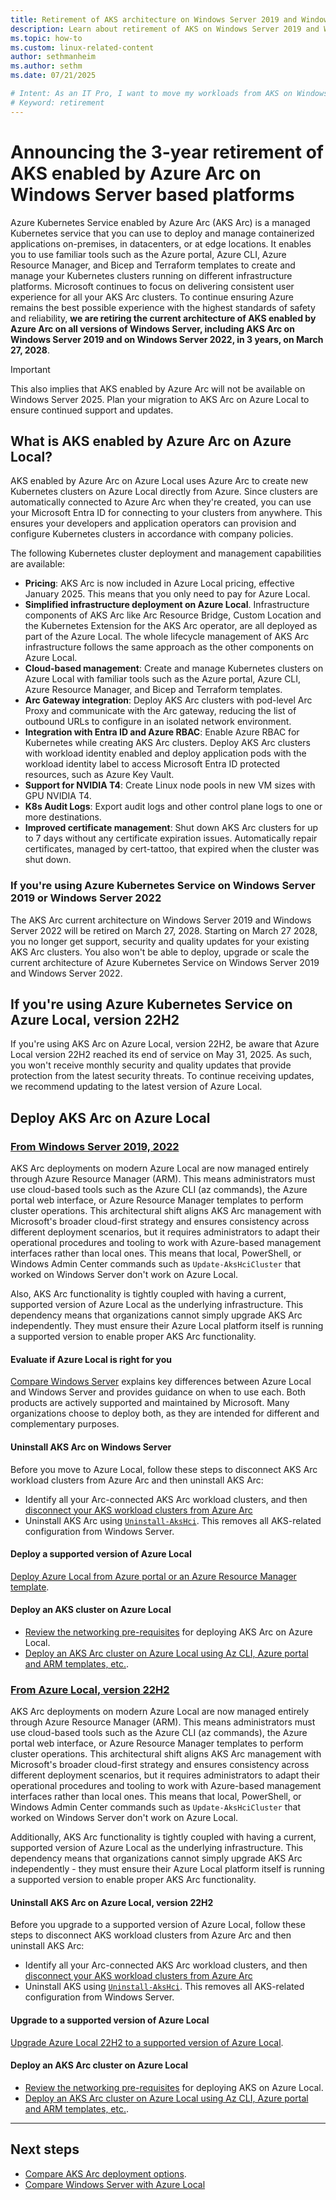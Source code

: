 ```yaml
---
title: Retirement of AKS architecture on Windows Server 2019 and Windows Server 2022
description: Learn about retirement of AKS on Windows Server 2019 and Windows Server 2022.
ms.topic: how-to
ms.custom: linux-related-content
author: sethmanheim
ms.author: sethm
ms.date: 07/21/2025

# Intent: As an IT Pro, I want to move my workloads from AKS on Windows Server to the latest version of AKS on Azure Local.
# Keyword: retirement
---
```


# Announcing the 3-year retirement of AKS enabled by Azure Arc on Windows Server based platforms

Azure Kubernetes Service enabled by Azure Arc (AKS Arc) is a managed Kubernetes service that you can use to deploy and manage containerized applications on-premises, in datacenters, or at edge locations. It enables you to use familiar tools such as the Azure portal, Azure CLI, Azure Resource Manager, and Bicep and Terraform templates to create and manage your Kubernetes clusters running on different infrastructure platforms. Microsoft continues to focus on delivering consistent user experience for all your AKS Arc clusters. To continue ensuring Azure remains the best possible experience with the highest standards of safety and reliability, **we are retiring the current architecture of AKS enabled by Azure Arc on all versions of Windows Server, including AKS Arc on Windows Server 2019 and on Windows Server 2022, in 3 years, on March 27, 2028**.

> [!IMPORTANT]
> This also implies that AKS enabled by Azure Arc will not be available on Windows Server 2025. Plan your migration to AKS Arc on Azure Local to ensure continued support and updates.

## What is AKS enabled by Azure Arc on Azure Local?

AKS enabled by Azure Arc on Azure Local uses Azure Arc to create new Kubernetes clusters on Azure Local directly from Azure. Since clusters are automatically connected to Azure Arc when they're created, you can use your Microsoft Entra ID for connecting to your clusters from anywhere. This ensures your developers and application operators can provision and configure Kubernetes clusters in accordance with company policies.

The following Kubernetes cluster deployment and management capabilities are available:

- **Pricing**: AKS Arc is now included in Azure Local pricing, effective January 2025. This means that you only need to pay for Azure Local.
- **Simplified infrastructure deployment on Azure Local**. Infrastructure components of AKS Arc like Arc Resource Bridge, Custom Location and the Kubernetes Extension for the AKS Arc operator, are all deployed as part of the Azure Local. The whole lifecycle management of AKS Arc infrastructure follows the same approach as the other components on Azure Local.
- **Cloud-based management**: Create and manage Kubernetes clusters on Azure Local with familiar tools such as the Azure portal, Azure CLI, Azure Resource Manager, and Bicep and Terraform templates.
- **Arc Gateway integration**: Deploy AKS Arc clusters with pod-level Arc Proxy and communicate with the Arc gateway, reducing the list of outbound URLs to configure in an isolated network environment.
- **Integration with Entra ID and Azure RBAC**: Enable Azure RBAC for Kubernetes while creating AKS Arc clusters. Deploy AKS Arc clusters with workload identity enabled and deploy application pods with the workload identity label to access Microsoft Entra ID protected resources, such as Azure Key Vault.
- **Support for NVIDIA T4**: Create Linux node pools in new VM sizes with GPU NVIDIA T4.
- **K8s Audit Logs**: Export audit logs and other control plane logs to one or more destinations.
- **Improved certificate management**: Shut down AKS Arc clusters for up to 7 days without any certificate expiration issues. Automatically repair certificates, managed by cert-tattoo, that expired when the cluster was shut down.

### If you're using Azure Kubernetes Service on Windows Server 2019 or Windows Server 2022

The AKS Arc current architecture on Windows Server 2019 and Windows Server 2022 will be retired on March 27, 2028. Starting on March 27 2028, you no longer get support, security and quality updates for your existing AKS Arc clusters. You also won't be able to deploy, upgrade or scale the current architecture of Azure Kubernetes Service on Windows Server 2019 and Windows Server 2022.

## If you're using Azure Kubernetes Service on Azure Local, version 22H2

If you're using AKS Arc on Azure Local, version 22H2, be aware that Azure Local version 22H2 reached its end of service on May 31, 2025. As such, you won't receive monthly security and quality updates that provide protection from the latest security threats. To continue receiving updates, we recommend updating to the latest version of Azure Local.

## Deploy AKS Arc on Azure Local

### [From Windows Server 2019, 2022](#tab/ws)

AKS Arc deployments on modern Azure Local are now managed entirely through Azure Resource Manager (ARM). This means administrators must use cloud-based tools such as the Azure CLI (az commands), the Azure portal web interface, or Azure Resource Manager templates to perform cluster operations. This architectural shift aligns AKS Arc management with Microsoft's broader cloud-first strategy and ensures consistency across different deployment scenarios, but it requires administrators to adapt their operational procedures and tooling to work with Azure-based management interfaces rather than local ones. This means that local, PowerShell, or Windows Admin Center commands such as `Update-AksHciCluster` that worked on Windows Server don't work on Azure Local.

Also, AKS Arc functionality is tightly coupled with having a current, supported version of Azure Local as the underlying infrastructure. This dependency means that organizations cannot simply upgrade AKS Arc independently. They must ensure their Azure Local platform itself is running a supported version to enable proper AKS Arc functionality.

#### Evaluate if Azure Local is right for you

[Compare Windows Server](/azure/azure-local/concepts/compare-windows-server) explains key differences between Azure Local and Windows Server and provides guidance on when to use each. Both products are actively supported and maintained by Microsoft. Many organizations choose to deploy both, as they are intended for different and complementary purposes.

#### Uninstall AKS Arc on Windows Server

Before you move to Azure Local, follow these steps to disconnect AKS Arc workload clusters from Azure Arc and then uninstall AKS Arc:

- Identify all your Arc-connected AKS Arc workload clusters, and then [disconnect your AKS workload clusters from Azure Arc](connect-to-arc.md#disconnect-your-aks-cluster-from-azure-arc)
- Uninstall AKS Arc using [`Uninstall-AksHci`](/azure/aks/aksarc/reference/ps/uninstall-akshci). This removes all AKS-related configuration from Windows Server.

#### Deploy a supported version of Azure Local

[Deploy Azure Local from Azure portal or an Azure Resource Manager template](/azure/azure-local/deploy/deployment-introduction).

#### Deploy an AKS cluster on Azure Local

- [Review the networking pre-requisites](aks-hci-network-system-requirements.md) for deploying AKS Arc on Azure Local.
- [Deploy an AKS Arc cluster on Azure Local using Az CLI, Azure portal and ARM templates, etc.](aks-create-clusters-cli.md).

### [From Azure Local, version 22H2](#tab/22H2)

AKS Arc deployments on modern Azure Local are now managed entirely through Azure Resource Manager (ARM). This means administrators must use cloud-based tools such as the Azure CLI (az commands), the Azure portal web interface, or Azure Resource Manager templates to perform cluster operations. This architectural shift aligns AKS Arc management with Microsoft's broader cloud-first strategy and ensures consistency across different deployment scenarios, but it requires administrators to adapt their operational procedures and tooling to work with Azure-based management interfaces rather than local ones. This means that local, PowerShell, or Windows Admin Center commands such as `Update-AksHciCluster` that worked on Windows Server don't work on Azure Local.

Additionally, AKS Arc functionality is tightly coupled with having a current, supported version of Azure Local as the underlying infrastructure. This dependency means that organizations cannot simply upgrade AKS Arc independently - they must ensure their Azure Local platform itself is running a supported version to enable proper AKS Arc functionality.

#### Uninstall AKS Arc on Azure Local, version 22H2

Before you upgrade to a supported version of Azure Local, follow these steps to disconnect AKS workload clusters from Azure Arc and then uninstall AKS Arc:

- Identify all your Arc-connected AKS Arc workload clusters, and then [disconnect your AKS workload clusters from Azure Arc](connect-to-arc.md#disconnect-your-aks-cluster-from-azure-arc)
- Uninstall AKS using [`Uninstall-AksHci`](/azure/aks/aksarc/reference/ps/uninstall-akshci). This removes all AKS-related configuration from Windows Server.

#### Upgrade to a supported version of Azure Local

[Upgrade Azure Local 22H2 to a supported version of Azure Local](/azure/azure-local/upgrade/about-upgrades-23h2).

#### Deploy an AKS Arc cluster on Azure Local

- [Review the networking pre-requisites](aks-hci-network-system-requirements.md) for deploying AKS on Azure Local.
- [Deploy an AKS Arc cluster on Azure Local using Az CLI, Azure portal and ARM templates, etc.](aks-create-clusters-cli.md).

---

## Next steps

- [Compare AKS Arc deployment options](https://techcommunity.microsoft.com/blog/azurearcblog/comparing-feature-sets-for-aks-enabled-by-azure-arc-deployment-options/4188163).
- [Compare Windows Server with Azure Local](/azure/azure-local/concepts/compare-windows-server)
